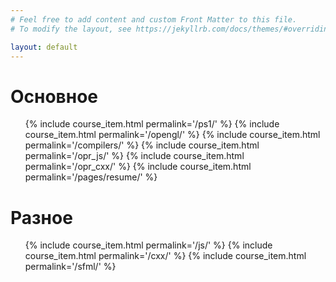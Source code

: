 ```yaml
---
# Feel free to add content and custom Front Matter to this file.
# To modify the layout, see https://jekyllrb.com/docs/themes/#overriding-theme-defaults

layout: default
---
```

<div class="home">
  <h1 class="post-heading">Основное</h1>
  <ul class="post-list">
    {% include course_item.html permalink='/ps1/' %}
    {% include course_item.html permalink='/opengl/' %}
    {% include course_item.html permalink='/compilers/' %}
    {% include course_item.html permalink='/opr_js/' %}
    {% include course_item.html permalink='/opr_cxx/' %}
    {% include course_item.html permalink='/pages/resume/' %}
  </ul>
  <h1 class="post-heading">Разное</h1>
  <ul class="post-list">
    {% include course_item.html permalink='/js/' %}
    {% include course_item.html permalink='/cxx/' %}
    {% include course_item.html permalink='/sfml/' %}
  </ul>
</div>